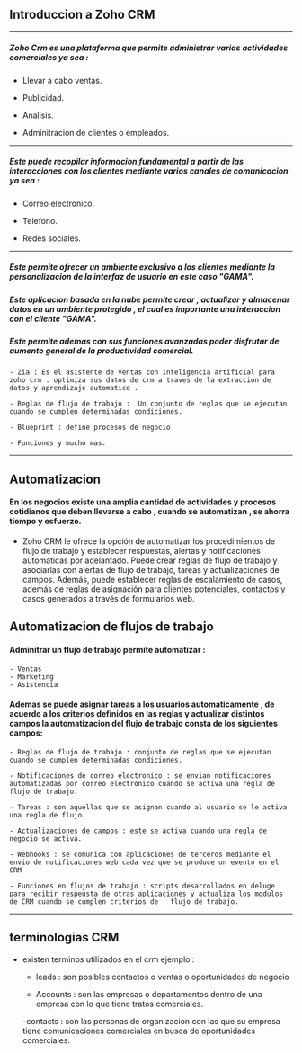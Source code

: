 ## Introduccion a Zoho CRM

---

##### Zoho Crm es una plataforma que permite administrar varias actividades comerciales ya sea :

- Llevar a cabo ventas.

- Publicidad.

- Analisis.

- Adminitracion de clientes o empleados.

---

##### Este puede recopilar informacion fundamental a partir de las interacciones con los clientes mediante varios canales de comunicacion ya sea :

- Correo electronico.

- Telefono.

- Redes sociales.

---

##### Este permite ofrecer un ambiente exclusivo a los clientes mediante la personalizacion de la interfaz de usuario en este caso "GAMA".

##### Este aplicacion basada en la nube permite crear , actualizar y almacenar datos en un ambiente protegido , el cual es importante una interaccion con el cliente "GAMA".

##### Este permite ademas con sus funciones avanzadas poder disfrutar de aumento general de la productividad comercial.


    - Zia : Es el asistente de ventas con inteligencia artificial para zoho crm . optimiza sus datos de crm a traves de la extraccion de datos y aprendizaje automatico .

    - Reglas de flujo de trabajo :  Un conjunto de reglas que se ejecutan cuando se cumplen determinadas condiciones.

    - Blueprint : define procesos de negocio

    - Funciones y mucho mas.

---

## Automatizacion

#### En los negocios existe una amplia cantidad de actividades y procesos cotidianos que deben llevarse a cabo , cuando se automatizan , se ahorra tiempo y esfuerzo.

- Zoho CRM le ofrece la opción de automatizar los procedimientos de flujo de trabajo y establecer respuestas, alertas y notificaciones automáticas por adelantado. Puede crear reglas de flujo de trabajo y asociarlas con alertas de flujo de trabajo, tareas y actualizaciones de campos. Además, puede establecer reglas de escalamiento de casos, además de reglas de asignación para clientes potenciales, contactos y casos generados a través de formularios web.

## Automatizacion de flujos de trabajo

#### Adminitrar un flujo de trabajo permite automatizar :

    - Ventas
    - Marketing
    - Asistencia

#### Ademas se puede asignar tareas a los usuarios automaticamente , de acuerdo a los criterios definidos en las reglas y actualizar distintos campos la automatizacion del flujo de trabajo consta de los siguientes campos:

    - Reglas de flujo de trabajo : conjunto de reglas que se ejecutan cuando se cumplen determinadas condiciones.

    - Notificaciones de correo electronico : se envian notificaciones automatizadas por correo electronico cuando se activa una regla de flujo de trabajo.

    - Tareas : son aquellas que se asignan cuando al usuario se le activa una regla de flujo.

    - Actualizaciones de campos : este se activa cuando una regla de negocio se activa.
    
    - Webhooks : se comunica con aplicaciones de terceros mediante el envio de notificaciones web cada vez que se produce un evento en el CRM

    - Funciones en flujos de trabajo : scripts desarrollados en deluge para recibir respeusta de otras aplicaciones y actualiza los modulos de CRM cuando se cumplen criterios de   flujo de trabajo.

---

## terminologias CRM

- existen terminos utilizados en el crm ejemplo :

    - leads : son posibles contactos o ventas o oportunidades de negocio

    - Accounts : son las empresas o departamentos dentro de una empresa con lo que tiene tratos comerciales.

    -contacts : son las personas de organizacion con las que su empresa tiene comunicaciones comerciales en busca de oportunidades comerciales.
